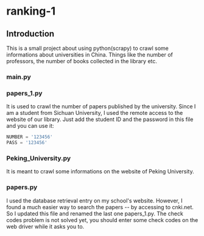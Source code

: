# ranking-1

## Introduction

This is a small project about using python(scrapy) to crawl some informations about universities in China. Things like the number of professors, the number of books collected in the library etc. 

### main.py

### papers_1.py

It is used to crawl the number of papers published by the university. Since I am a student from Sichuan University, I used the remote access to the website of our library. Just add the student ID and the password in this file and you can use it: 

```python
NUMBER = '123456'
PASS = '123456'
```

### Peking_University.py

It is meant to crawl some informations on the website of Peking University. 

### papers.py

I used the database retrieval entry on my school's website. However, I found a much easier way to search the papers -- by accessing to cnki.net. So I updated this file and renamed the last one papers_1.py. The check codes problem is not solved yet, you should enter some check codes on the web driver while it asks you to. 
